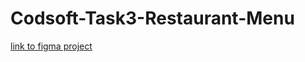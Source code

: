 # Codsoft-Task3-Restaurant-Menu
[link to figma project](https://www.figma.com/design/szHos8qUEGoG7AZrVyRawd/Codsoft%2F-resturant-app?node-id=0-1&t=L5zMTY1ytVLIawzR-1)
